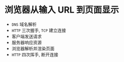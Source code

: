 # 浏览器从输入 URL 到页面显示



+ `DNS` 域名解析
+ `HTTP` 三次握手, `TCP` 建立连接
+ 客户端发送请求
+ 服务器响应资源
+ 浏览器解析并渲染页面
+ `HTTP` 四次挥手, 断开连接
